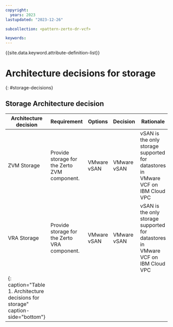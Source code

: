 ```yaml
---
copyright:
  years: 2023
lastupdated: "2023-12-26"

subcollection: <pattern-zerto-dr-vcf>

keywords:
---
```


{{site.data.keyword.attribute-definition-list}}

# Architecture decisions for storage

{: \#storage-decisions}

## Storage Architecture decision

| **Architecture decision**                                                       | **Requirement**                              | **Options** | **Decision** | **Rationale**                                                                    |
|---------------------------------------------------------------------------------|----------------------------------------------|-------------|--------------|----------------------------------------------------------------------------------|
| ZVM Storage                                                                     | Provide storage for the Zerto ZVM component. | VMware vSAN | VMware vSAN  | vSAN is the only storage supported for datastores in VMware VCF on IBM Cloud VPC |
| VRA Storage                                                                     | Provide storage for the Zerto VRA component. | VMware vSAN | VMware vSAN  | vSAN is the only storage supported for datastores in VMware VCF on IBM Cloud VPC |
| {: caption="Table 1. Architecture decisions for storage" caption-side="bottom"} |                                              |             |              |                                                                                  |
